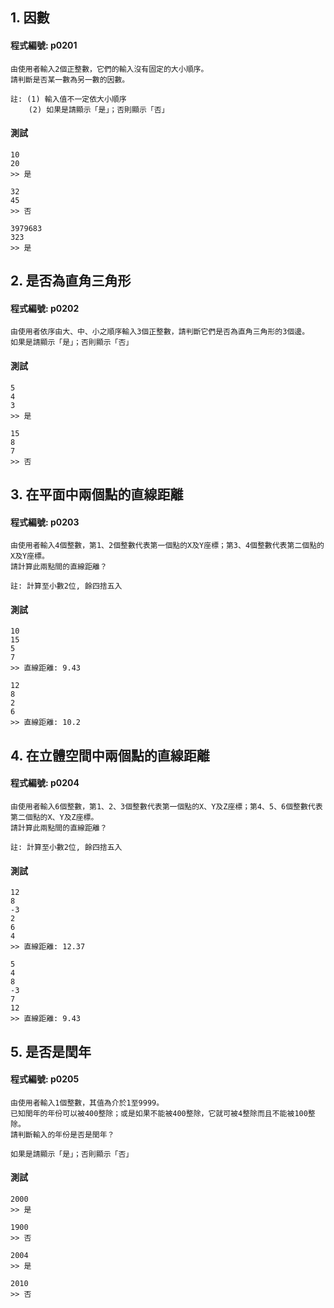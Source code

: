 
## 1. 因數

#### 程式編號: p0201 <p/>
```
由使用者輸入2個正整數，它們的輸入沒有固定的大小順序。
請判斷是否某一數為另一數的因數。

註: (1) 輸入值不一定依大小順序
    (2) 如果是請顯示「是」；否則顯示「否」
```

#### 測試
```
10
20
>> 是

32
45
>> 否

3979683
323
>> 是
```


## 2. 是否為直角三角形

#### 程式編號: p0202 <p/>
```
由使用者依序由大、中、小之順序輸入3個正整數，請判斷它們是否為直角三角形的3個邊。
如果是請顯示「是」；否則顯示「否」
```


#### 測試
```
5
4
3
>> 是

15
8
7
>> 否
```



## 3. 在平面中兩個點的直線距離

#### 程式編號: p0203 <p/>
```
由使用者輸入4個整數，第1、2個整數代表第一個點的X及Y座標；第3、4個整數代表第二個點的X及Y座標。
請計算此兩點間的直線距離？

註: 計算至小數2位, 餘四捨五入
```

#### 測試
```
10
15
5
7
>> 直線距離: 9.43

12
8
2
6
>> 直線距離: 10.2
```



## 4. 在立體空間中兩個點的直線距離

#### 程式編號: p0204 <p/>
```
由使用者輸入6個整數，第1、2、3個整數代表第一個點的X、Y及Z座標；第4、5、6個整數代表第二個點的X、Y及Z座標。
請計算此兩點間的直線距離？

註: 計算至小數2位, 餘四捨五入
```

#### 測試
```
12
8
-3
2
6
4
>> 直線距離: 12.37

5
4
8
-3
7
12
>> 直線距離: 9.43
```

## 5. 是否是閏年

#### 程式編號: p0205 <p/>
```
由使用者輸入1個整數，其值為介於1至9999。
已知閏年的年份可以被400整除；或是如果不能被400整除，它就可被4整除而且不能被100整除。
請判斷輸入的年份是否是閏年？

如果是請顯示「是」；否則顯示「否」
```

#### 測試
```
2000
>> 是

1900
>> 否

2004
>> 是

2010
>> 否
```
